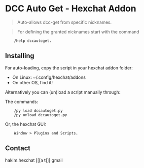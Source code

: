 # DCC Auto Get - Hexchat Addon

> Auto-allows dcc-get from specific nicknames.

> For defining the granted nicknames start with the command 
	
		/help dccautoget.

## Installing ##

For auto-loading, copy the script in your hexchat addon folder:

+ On Linux: ~/.config/hexchat/addons 
+ On other OS, find it!

Alternatively you can (un)load a script manually through:

The commands:
 
		/py load dccautoget.py
		/py unload dccautoget.py
 
 Or, the hexchat GUI: 
 
		Window > Plugins and Scripts.

## Contact ##

hakim.hexchat 
[[[a t]]] gmail

